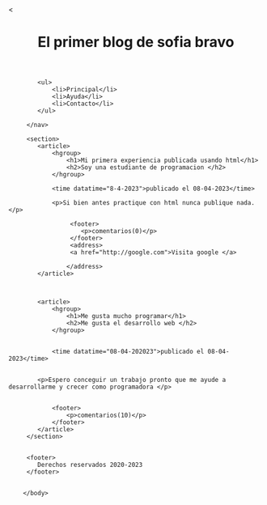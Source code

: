 <!DOCTYPE html>
<html lang="es">
        <head>
            <meta charset="uft-8" />
            <title>mi primera pagina web</title>
            <Meta name="description" content="Esta es mi primer pagina web" />
            <meta name="author" content="sofia bravo" />
            <meta neme="Keywords" content="mi primera pagina web" />
            <
        </head>
        <body>
            <header>
                <h1>El primer blog de sofia bravo</h1>
            </header>
         <nav>

            <ul>
                <li>Principal</li> 
                <li>Ayuda</li>
                <li>Contacto</li>
            </ul>

         </nav>

         <section>
            <article>
                <hgroup>
                    <h1>Mi primera experiencia publicada usando html</h1>
                    <h2>Soy una estudiante de programacion </h2>
                </hgroup>
                
                <time datatime="8-4-2023">publicado el 08-04-2023</time>

                <p>Si bien antes practique con html nunca publique nada.</p>
              
                     <footer>
                        <p>comentarios(0)</p>
                     </footer>
                     <address>
                     <a href="http://google.com">Visita google </a>

                    </address>
            </article>



            <article>
                <hgroup>
                    <h1>Me gusta mucho programar</h1>
                    <h2>Me gusta el desarrollo web </h2>
                </hgroup>
                

                <time datatime="08-04-202023">publicado el 08-04-2023</time>


            <p>Espero conceguir un trabajo pronto que me ayude a desarrollarme y crecer como programadora </p>


                <footer>
                    <p>comentarios(10)</p>
                </footer>
            </article>
         </section>

    
         <footer>
            Derechos reservados 2020-2023
         </footer>


        </body>

</html>
